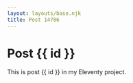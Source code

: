 ```yaml
---
layout: layouts/base.njk
title: Post 14786
---
```


# Post {{ id }}

This is post {{ id }} in my Eleventy project.
